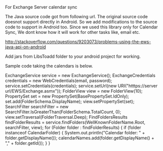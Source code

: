 For Exchange Server calendar sync

The Java source code got from following url. The original source code doesnot support directly in Android. So we add modifications to the source code to support in Android too. Since we used this library only for Calendar Sync, We dont know how it will work for other tasks like, email etc.

http://stackoverflow.com/questions/9203073/problems-using-the-ews-java-api-on-android

Add jars from LibsToadd folder to your android project for working.

Sample code taking the calendars is below.

ExchangeService service = new ExchangeService(); ExchangeCredentials credentials = new WebCredentials(email, password); service.setCredentials(credentials); service.setUrl(new URI("htttps://server url/EWS/Exchange.asmx")); FolderView view = new FolderView(10); PropertySet set = new PropertySet(BasePropertySet.IdOnly); set.add(FolderSchema.DisplayName); view.setPropertySet(set); SearchFilter searchFilter = new SearchFilter.IsGreaterThan(FolderSchema.TotalCount, 0); view.setTraversal(FolderTraversal.Deep); FindFoldersResults findFolderResults = service.findFolders(WellKnownFolderName.Root, searchFilter, view); for (Folder folder : findFolderResults) { if (folder instanceof CalendarFolder) { System.out.println("Calendar folder: " + folder.getDisplayName()); calendarNames.add(folder.getDisplayName() + "," + folder.getId()); } }
